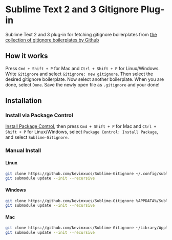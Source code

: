 # Sublime Text 2 and 3 Gitignore Plug-in

Sublime Text 2 and 3 plug-in for fetching gitignore boilerplates from [the collection of gitignore boilerplates by Github](https://github.com/github/gitignore)

## How it works

Press `Cmd + Shift + P` for Mac and `Ctrl + Shift + P` for Linux/Windows.
Write `Gitignore` and select `Gitignore: new gitignore`.
Then select the desired gitignore boilerplate.
Now select another boilerplate. When you are done, select `Done`.
Save the newly open file as `.gitignore` and your done!

## Installation

### Install via Package Control

[Install Package Control](https://packagecontrol.io/installation),
then press `Cmd + Shift + P` for Mac and `Ctrl + Shift + P` for Linux/Windows,
select `Package Control: Install Package`,
and select `Sublime-Gitignore`.

### Manual Install

#### Linux

```bash
git clone https://github.com/kevinxucs/Sublime-Gitignore ~/.config/sublime-text-2/Packages/Gitignore
git submodule update --init --recursive
```

#### Windows

```bash
git clone https://github.com/kevinxucs/Sublime-Gitignore %APPDATA%/Sublime\ Text\ 2/Packages/Gitignore
git submodule update --init --recursive
```


#### Mac

```bash
git clone https://github.com/kevinxucs/Sublime-Gitignore ~/Library/Application\ Support/Sublime\ Text\ 2/Packages/Gitignore
git submodule update --init --recursive
```
